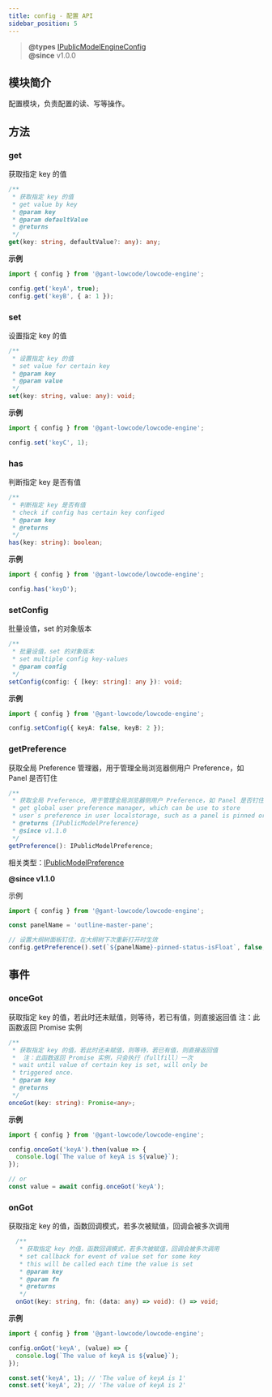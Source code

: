 ```yaml
---
title: config - 配置 API
sidebar_position: 5
---
```


> **@types** [IPublicModelEngineConfig](https://github.com/alibaba/lowcode-engine/blob/main/packages/types/src/shell/model/engine-config.ts)<br/>
> **@since** v1.0.0


## 模块简介
配置模块，负责配置的读、写等操作。

## 方法
### get
获取指定 key 的值

```typescript
/**
 * 获取指定 key 的值
 * get value by key
 * @param key
 * @param defaultValue
 * @returns
 */
get(key: string, defaultValue?: any): any;
```
**示例**
```typescript
import { config } from '@gant-lowcode/lowcode-engine';

config.get('keyA', true);
config.get('keyB', { a: 1 });
```
### set
设置指定 key 的值

```typescript
/**
 * 设置指定 key 的值
 * set value for certain key
 * @param key
 * @param value
 */
set(key: string, value: any): void;
```
**示例**
```typescript
import { config } from '@gant-lowcode/lowcode-engine';

config.set('keyC', 1);
```

### has
判断指定 key 是否有值

```typescript
/**
 * 判断指定 key 是否有值
 * check if config has certain key configed
 * @param key
 * @returns
 */
has(key: string): boolean;
```

**示例**
```typescript
import { config } from '@gant-lowcode/lowcode-engine';

config.has('keyD');
```

### setConfig
批量设值，set 的对象版本

```typescript
/**
 * 批量设值，set 的对象版本
 * set multiple config key-values
 * @param config
 */
setConfig(config: { [key: string]: any }): void;
```
**示例**
```typescript
import { config } from '@gant-lowcode/lowcode-engine';

config.setConfig({ keyA: false, keyB: 2 });
```

### getPreference
获取全局 Preference 管理器，用于管理全局浏览器侧用户 Preference，如 Panel 是否钉住

```typescript
/**
 * 获取全局 Preference, 用于管理全局浏览器侧用户 Preference，如 Panel 是否钉住
 * get global user preference manager, which can be use to store
 * user`s preference in user localstorage, such as a panel is pinned or not.
 * @returns {IPublicModelPreference}
 * @since v1.1.0
 */
getPreference(): IPublicModelPreference;
```
相关类型：[IPublicModelPreference](https://github.com/alibaba/lowcode-engine/blob/main/packages/types/src/shell/model/preference.ts)

**@since v1.1.0**

示例

```javascript
import { config } from '@gant-lowcode/lowcode-engine';

const panelName = 'outline-master-pane';

// 设置大纲树面板钉住，在大纲树下次重新打开时生效
config.getPreference().set(`${panelName}-pinned-status-isFloat`, false, 'skeleton')
```

## 事件

### onceGot
获取指定 key 的值，若此时还未赋值，则等待，若已有值，则直接返回值
注：此函数返回 Promise 实例


```typescript
/**
 * 获取指定 key 的值，若此时还未赋值，则等待，若已有值，则直接返回值
 *  注：此函数返回 Promise 实例，只会执行（fullfill）一次
 * wait until value of certain key is set, will only be
 * triggered once.
 * @param key
 * @returns
 */
onceGot(key: string): Promise<any>;
```
**示例**
```typescript
import { config } from '@gant-lowcode/lowcode-engine';

config.onceGot('keyA').then(value => {
  console.log(`The value of keyA is ${value}`);
});

// or
const value = await config.onceGot('keyA');
```

### onGot
获取指定 key 的值，函数回调模式，若多次被赋值，回调会被多次调用

```typescript
  /**
   * 获取指定 key 的值，函数回调模式，若多次被赋值，回调会被多次调用
   * set callback for event of value set for some key
   * this will be called each time the value is set
   * @param key
   * @param fn
   * @returns
   */
  onGot(key: string, fn: (data: any) => void): () => void;
```
**示例**
```typescript
import { config } from '@gant-lowcode/lowcode-engine';

config.onGot('keyA', (value) => {
  console.log(`The value of keyA is ${value}`);
});

const.set('keyA', 1); // 'The value of keyA is 1'
const.set('keyA', 2); // 'The value of keyA is 2'
```